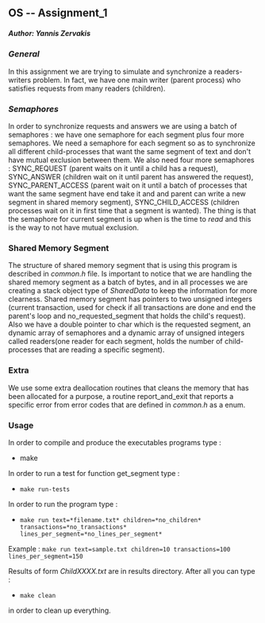 ## OS -- Assignment_1
##### Author: Yannis Zervakis

### *General*
In  this assignment we are trying to simulate and synchronize a readers-writers problem. In fact, we have one main writer (parent process) who satisfies requests from many readers (children).

### *Semaphores*
In order to synchronize requests and answers we are using a batch of semaphores : we have one semaphore for each segment plus four more semaphores. We need a semaphore for each segment so as to synchronize all different child-processes that want the same segment of text and don't have mutual exclusion between them. We also need four more semaphores : SYNC_REQUEST (parent waits on it until a child has a request), SYNC_ANSWER (children wait on it until parent has answered the request), SYNC_PARENT_ACCESS (parent wait on it until a batch of processes that want the same segment have end take it and and parent can write a new segment in shared memory segment), SYNC_CHILD_ACCESS (children processes wait on it in first time that a segment is wanted). The thing is that the semaphore for current segment is up when is the time to *read* and this is the way to not have mutual exclusion.

### Shared Memory Segment
The structure of shared memory segment that is using this program is described in *common.h* file. Is important to notice that we are handling the shared memory segment as a batch of bytes, and in all processes we are creating a stack object type of *SharedData* to keep the information for more clearness. Shared memory segment has pointers to two unsigned integers (current transaction, used for check if all transactions are done and end the parent's loop and no_requested_segment that holds the child's request). Also we have a double pointer to char which is the requested segment, an dynamic array of semaphores and a dynamic array of unsigned integers called readers(one reader for each segment, holds the number of child-processes that are reading a specific segment).

### Extra
We use some extra deallocation routines that cleans the memory that has been allocated for a purpose, a routine report_and_exit that reports a specific error from error codes that are defined in *common.h* as a enum.

### Usage

In order to compile and produce the executables programs type :
-  make

In order to run a test for function get_segment type :
- `make run-tests`

In order to run the program type :
- `make run text=*filename.txt* children=*no_children* transactions=*no_transactions* lines_per_segment=*no_lines_per_segment*`

Example : 
`make run text=sample.txt children=10 transactions=100 lines_per_segment=150`

Results of form *ChildXXXX.txt* are in results directory.
After all you can type :
- `make clean`

in order to clean up everything.

 
